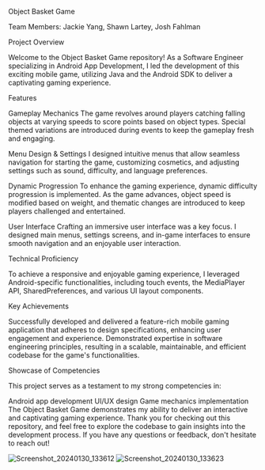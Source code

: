 Object Basket Game

Team Members: Jackie Yang, Shawn Lartey, Josh Fahlman

Project Overview

Welcome to the Object Basket Game repository! As a Software Engineer specializing in Android App Development, I led the development of this exciting mobile game, utilizing Java and the Android SDK to deliver a captivating gaming experience.

Features

Gameplay Mechanics
The game revolves around players catching falling objects at varying speeds to score points based on object types. Special themed variations are introduced during events to keep the gameplay fresh and engaging.

Menu Design & Settings
I designed intuitive menus that allow seamless navigation for starting the game, customizing cosmetics, and adjusting settings such as sound, difficulty, and language preferences.

Dynamic Progression
To enhance the gaming experience, dynamic difficulty progression is implemented. As the game advances, object speed is modified based on weight, and thematic changes are introduced to keep players challenged and entertained.

User Interface
Crafting an immersive user interface was a key focus. I designed main menus, settings screens, and in-game interfaces to ensure smooth navigation and an enjoyable user interaction.

Technical Proficiency

To achieve a responsive and enjoyable gaming experience, I leveraged Android-specific functionalities, including touch events, the MediaPlayer API, SharedPreferences, and various UI layout components.

Key Achievements

Successfully developed and delivered a feature-rich mobile gaming application that adheres to design specifications, enhancing user engagement and experience.
Demonstrated expertise in software engineering principles, resulting in a scalable, maintainable, and efficient codebase for the game's functionalities.

Showcase of Competencies

This project serves as a testament to my strong competencies in:

Android app development
UI/UX design
Game mechanics implementation
The Object Basket Game demonstrates my ability to deliver an interactive and captivating gaming experience. Thank you for checking out this repository, and feel free to explore the codebase to gain insights into the development process. If you have any questions or feedback, don't hesitate to reach out!


![Screenshot_20240130_133612](https://github.com/yvesssaintpatrick/Object-Basket/assets/148909596/8960981d-00ec-4b72-8020-598ddf403a98)
![Screenshot_20240130_133623](https://github.com/yvesssaintpatrick/Object-Basket/assets/148909596/734e88ff-3ca3-4a4d-a92f-db045e443ef7)
